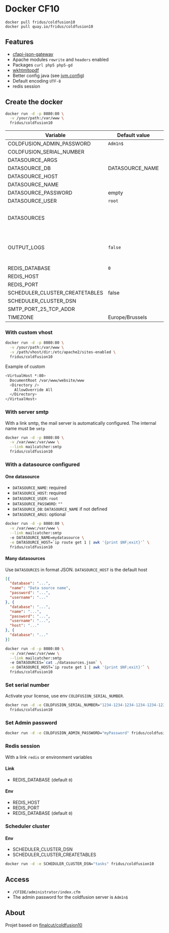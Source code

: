 
# Docker CF10

```
docker pull fridus/coldfusion10
docker pull quay.io/fridus/coldfusion10
```

## Features

- [cfapi-json-gateway](https://github.com/LoicMahieu/cfapi-json-gateway)
- Apache modules `rewrite` and `headers` enabled
- Packages `curl php5 php5-gd`
- [wkhtmltopdf](http://wkhtmltopdf.org/)
- Better config java (see [jvm.config](./build/jvm.config))
- Default encoding `UTF-8`
- redis session

## Create the docker

```sh
docker run -d -p 8080:80 \
  -v /your/path:/var/www \
  fridus/coldfusion10
```

| Variable | Default value | |
|----------|---------------|--------|
| COLDFUSION_ADMIN_PASSWORD | `Adm1n$` | |
| COLDFUSION_SERIAL_NUMBER | | |
| DATASOURCE_ARGS | | |
| DATASOURCE_DB | DATASOURCE_NAME | |
| DATASOURCE_HOST | | |
| DATASOURCE_NAME | | |
| DATASOURCE_PASSWORD | empty | |
| DATASOURCE_USER | `root` | |
| DATASOURCES | | In format JSON. `DATASOURCE_HOST` is the default host |
| OUTPUT_LOGS | `false` | Set to `true` to add the apache and coldfusion logs to the output |
| REDIS_DATABASE | `0` | |
| REDIS_HOST | | |
| REDIS_PORT | | |
| SCHEDULER_CLUSTER_CREATETABLES | false | |
| SCHEDULER_CLUSTER_DSN | | |
| SMTP_PORT_25_TCP_ADDR | | Mail server |
| TIMEZONE | Europe/Brussels | |

### With custom vhost
```sh
docker run -d -p 8080:80 \
  -v /your/path:/var/www \
  -v /path/vhost/dir:/etc/apache2/sites-enabled \
  fridus/coldfusion10
```

Example of custom
```sh
<VirtualHost *:80>
  DocumentRoot /var/www/website/www
  <Directory />
    AllowOverride All
  </Directory>
</VirtualHost>
```

### With server smtp
With a link smtp, the mail server is automatically configured. The internal name must be `smtp`
```sh
docker run -d -p 8080:80 \
  -v /var/www:/var/www \
  --link mailcatcher:smtp
  fridus/coldfusion10
```

### With a datasource configured

#### One datasource

- `DATASOURCE_NAME`: required
- `DATASOURCE_HOST`: required
- `DATASOURCE_USER`: `root`
- `DATASOURCE_PASSWORD`: `""`
- `DATASOURCE_DB`: `DATASOURCE_NAME` if not defined
- `DATASOURCE_ARGS`: optional

```sh
docker run -d -p 8080:80 \
  -v /var/www:/var/www \
  --link mailcatcher:smtp
  -e DATASOURCE_NAME=mydatasource \
  -e DATASOURCE_HOST=`ip route get 1 | awk '{print $NF;exit}'` \
  fridus/coldfusion10
```

#### Many datasources

Use `DATASOURCES` in format JSON. `DATASOURCE_HOST` is the default host

```json
[{
  "database": "...",
  "name": "Data source name",
  "password": "...",
  "username": "..."
}, {
  "database": "...",
  "name": "...",
  "password": "...",
  "username": "...",
  "host": "..."
}, {
  "database": "..."
}]
```
```sh
docker run -d -p 8080:80 \
  -v /var/www:/var/www \
  --link mailcatcher:smtp
  -e DATASOURCES=`cat ./datasources.json` \
  -e DATASOURCE_HOST=`ip route get 1 | awk '{print $NF;exit}'` \
  fridus/coldfusion10
```

### Set serial number

Activate your license, use env `COLDFUSION_SERIAL_NUMBER`.

```sh
docker run -d -e COLDFUSION_SERIAL_NUMBER="1234-1234-1234-1234-1234-1234" \
  fridus/coldfusion10
```

### Set Admin password

```sh
docker run -d -e COLDFUSION_ADMIN_PASSWORD="myPassword" fridus/coldfusion10
```

### Redis session

With a link `redis` or environment variables

#### Link
- REDIS_DATABASE (default `0`)

#### Env
- REDIS_HOST
- REDIS_PORT
- REDIS_DATABASE (default `0`)


### Scheduler cluster

#### Env

- SCHEDULER_CLUSTER_DSN
- SCHEDULER_CLUSTER_CREATETABLES

```sh
docker run -d -e SCHEDULER_CLUSTER_DSN="tasks" fridus/coldfusion10
```


## Access

- `/CFIDE/administrator/index.cfm`
- The admin password for the coldfusion server is `Adm1n$`

## About

Projet based on [finalcut/coldfusion10](https://github.com/finalcut/docker-coldfusion10)
